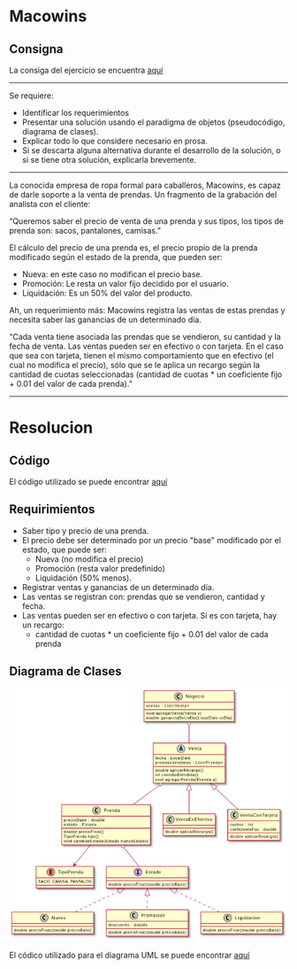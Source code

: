 # Macowins

## Consigna

La consiga del ejercicio se
encuentra [aquí](https://docs.google.com/document/d/1mjWKl9YH9Bb39iIUl1bQj_xhx_-CjCAMpcAXRqKhVjU/edit)

-----

Se requiere:

* Identificar los requerimientos
* Presentar una solución usando el paradigma de objetos (pseudocódigo, diagrama de clases).
* Explicar todo lo que considere necesario en prosa.
* Si se descarta alguna alternativa durante el desarrollo de la solución, o si se tiene otra solución, explicarla
  brevemente.

---
La conocida empresa de ropa formal para caballeros, Macowins, es capaz de darle soporte a la venta de prendas. Un
fragmento de la grabación del analista con el cliente:

“Queremos saber el precio de venta de una prenda y sus tipos, los tipos de prenda son: sacos, pantalones, camisas.”

El cálculo del precio de una prenda es, el precio propio de la prenda modificado según el estado de la prenda, que
pueden ser:

* Nueva: en este caso no modifican el precio base.
* Promoción: Le resta un valor fijo decidido por el usuario.
* Liquidación: Es un 50% del valor del producto.

Ah, un requerimiento más: Macowins registra las ventas de estas prendas y necesita saber las ganancias de un determinado
día.

“Cada venta tiene asociada las prendas que se vendieron, su cantidad y la fecha de venta. Las ventas pueden ser en
efectivo o con tarjeta. En el caso que sea con tarjeta, tienen el mismo comportamiento que en efectivo (el cual no
modifica el precio), sólo que se le aplica un recargo según la cantidad de cuotas seleccionadas
(cantidad de cuotas * un coeficiente fijo + 0.01 del valor de cada prenda).”

---

# Resolucion

## Código

El código utilizado se puede encontrar [aquí](src/main/java/domain/ropa/)

## Requirimientos

- Saber tipo y precio de una prenda.
- El precio debe ser determinado por un precio "base" modificado por el estado, que puede ser:
  * Nueva (no modifica el precio)
  * Promoción (resta valor predefinido)
  * Liquidación (50% menos).
- Registrar ventas y ganancias de un determinado día.
- Las ventas se registran con: prendas que se vendieron, cantidad y fecha.
- Las ventas pueden ser en efectivo o con tarjeta. Si es con tarjeta, hay un recargo:
  * cantidad de cuotas * un coeficiente fijo + 0.01 del valor de cada prenda

## Diagrama de Clases

![Diagrama UML](DiagramaUML.png)

El códico utilizado para el diagrama UML se puede encontrar [aquí](DiagramaDeObjetos.puml)


